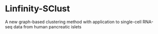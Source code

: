 # Linfinity-SClust
A new graph-based clustering method with application to single-cell RNA-seq data from human pancreatic islets
